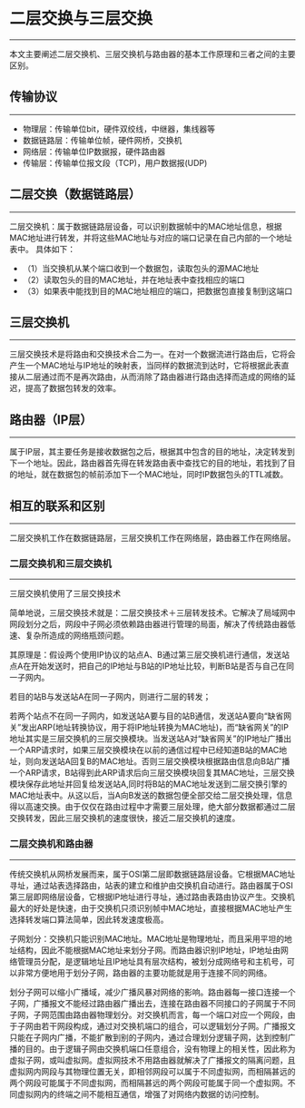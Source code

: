 # 二层交换与三层交换
***
本文主要阐述二层交换机、三层交换机与路由器的基本工作原理和三者之间的主要区别。

## 传输协议
***

* 物理层：传输单位bit，硬件双绞线，中继器，集线器等
* 数据链路层：传输单位帧，硬件网桥，交换机
* 网络层：传输单位IP数据报，硬件路由器
* 传输层：传输单位报文段（TCP)，用户数据报(UDP)


## 二层交换（数据链路层）
***
二层交换机：属于数据链路层设备，可以识别数据帧中的MAC地址信息，根据MAC地址进行转发，并将这些MAC地址与对应的端口记录在自己内部的一个地址表中。
具体如下：

* （1）当交换机从某个端口收到一个数据包，读取包头的源MAC地址
* （2）读取包头的目的MAC地址，并在地址表中查找相应的端口
* （3）如果表中能找到目的MAC地址相应的端口，把数据包直接复制到这端口

## 三层交换机
***
三层交换技术是将路由和交换技术合二为一。在对一个数据流进行路由后，它将会产生一个MAC地址与IP地址的映射表，当同样的数据流到达时，它将根据此表直接从二层通过而不是再次路由，从而消除了路由器进行路由选择而造成的网络的延迟，提高了数据包转发的效率。

## 路由器（IP层）
***
属于IP层，其主要任务是接收数据包之后，根据其中包含的目的地址，决定转发到下一个地址。因此，路由器首先得在转发路由表中查找它的目的地址，若找到了目的地址，就在数据包的帧前添加下一个MAC地址，同时IP数据包头的TTL减数。

## 相互的联系和区别
***
二层交换机工作在数据链路层，三层交换机工作在网络层，路由器工作在网络层。

### 二层交换机和三层交换机
***
三层交换机使用了三层交换技术

简单地说，三层交换技术就是：二层交换技术＋三层转发技术。它解决了局域网中网段划分之后，网段中子网必须依赖路由器进行管理的局面，解决了传统路由器低速、复杂所造成的网络瓶颈问题。

其原理是：假设两个使用IP协议的站点A、B通过第三层交换机进行通信，发送站点A在开始发送时，把自己的IP地址与B站的IP地址比较，判断B站是否与自己在同一子网内。

若目的站B与发送站A在同一子网内，则进行二层的转发；

若两个站点不在同一子网内，如发送站A要与目的站B通信，发送站A要向“缺省网关”发出ARP(地址转换协议，用于将IP地址转换为MAC地址)，而“缺省网关”的IP地址其实是三层交换机的三层交换模块。当发送站A对“缺省网关”的IP地址广播出一个ARP请求时，如果三层交换模块在以前的通信过程中已经知道B站的MAC地址，则向发送站A回复B的MAC地址。否则三层交换模块根据路由信息向B站广播一个ARP请求，B站得到此ARP请求后向三层交换模块回复其MAC地址，三层交换模块保存此地址并回复给发送站A,同时将B站的MAC地址发送到二层交换引擎的MAC地址表中。从这以后，当A向B发送的数据包便全部交给二层交换处理，信息得以高速交换。由于仅仅在路由过程中才需要三层处理，绝大部分数据都通过二层交换转发，因此三层交换机的速度很快，接近二层交换机的速度。

### 二层交换机和路由器
***
传统交换机从网桥发展而来，属于OSI第二层即数据链路层设备。它根据MAC地址寻址，通过站表选择路由，站表的建立和维护由交换机自动进行。路由器属于OSI第三层即网络层设备，它根据IP地址进行寻址，通过路由表路由协议产生。交换机最大的好处是快速，由于交换机只须识别帧中MAC地址，直接根据MAC地址产生选择转发端口算法简单，因此转发速度极高。

子网划分：交换机只能识别MAC地址。MAC地址是物理地址，而且采用平坦的地址结构，因此不能根据MAC地址来划分子网。而路由器识别IP地址，IP地址由网络管理员分配，是逻辑地址且IP地址具有层次结构，被划分成网络号和主机号，可以非常方便地用于划分子网，路由器的主要功能就是用于连接不同的网络。

划分子网可以缩小广播域，减少广播风暴对网络的影响。路由器每一接口连接一个子网，广播报文不能经过路由器广播出去，连接在路由器不同接口的子网属于不同子网，子网范围由路由器物理划分。对交换机而言，每一个端口对应一个网段，由于子网由若干网段构成，通过对交换机端口的组合，可以逻辑划分子网。广播报文只能在子网内广播，不能扩散到别的子网内，通过合理划分逻辑子网，达到控制广播的目的。由于逻辑子网由交换机端口任意组合，没有物理上的相关性，因此称为虚拟子网，或叫虚拟网。虚拟网技术不用路由器就解决了广播报文的隔离问题，且虚拟网内网段与其物理位置无关，即相邻网段可以属于不同虚拟网，而相隔甚远的两个网段可能属于不同虚拟网，而相隔甚远的两个网段可能属于同一个虚拟网。不同虚拟网内的终端之间不能相互通信，增强了对网络内数据的访问控制。